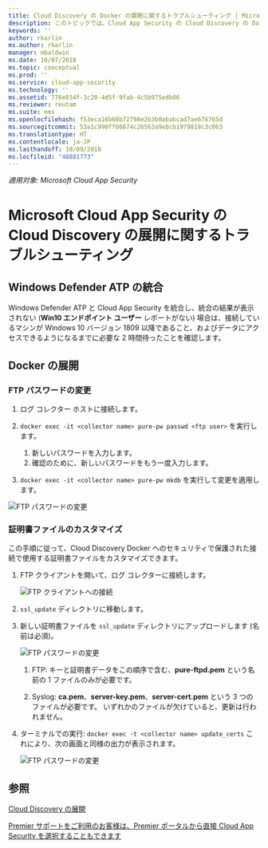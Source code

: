 ```yaml
---
title: Cloud Discovery の Docker の展開に関するトラブルシューティング | Microsoft Docs
description: このトピックでは、Cloud App Security の Cloud Discovery の Docker 構成を変更するプロセスについて説明します。
keywords: ''
author: rkarlin
ms.author: rkarlin
manager: mbaldwin
ms.date: 10/07/2018
ms.topic: conceptual
ms.prod: ''
ms.service: cloud-app-security
ms.technology: ''
ms.assetid: 776e834f-3c20-4d5f-9fab-4c5b975edb06
ms.reviewer: reutam
ms.suite: ems
ms.openlocfilehash: f53eca16b08b72798e2b3b0ababcad7ae676765d
ms.sourcegitcommit: 53a1c990ff06674c26563a9ebcb1979818c3c063
ms.translationtype: HT
ms.contentlocale: ja-JP
ms.lasthandoff: 10/09/2018
ms.locfileid: "48881773"
---
```

*適用対象: Microsoft Cloud App Security*

# <a name="troubleshooting-the-microsoft-cloud-app-security-cloud-discovery-deployment"></a>Microsoft Cloud App Security の Cloud Discovery の展開に関するトラブルシューティング

## <a name="windows-defender-atp-integration"></a>Windows Defender ATP の統合
Windows Defender ATP と Cloud App Security を統合し、統合の結果が表示されない (**Win10 エンドポイント ユーザー** レポートがない) 場合は、接続しているマシンが Windows 10 バージョン 1809 以降であること、およびデータにアクセスできるようになるまでに必要な 2 時間待ったことを確認します。

## <a name="docker-deployment"></a>Docker の展開

### <a name="changing-the-ftp-password"></a>FTP パスワードの変更


1. ログ コレクター ホストに接続します。

2.  `docker exec -it <collector name> pure-pw passwd <ftp user>` を実行します。

    1. 新しいパスワードを入力します。
    2. 確認のために、新しいパスワードをもう一度入力します。
 
3.  `docker exec -it <collector name> pure-pw mkdb` を実行して変更を適用します。


  ![FTP パスワードの変更](./media/ftp-connect.png)

### <a name="customize-certificate-files"></a>証明書ファイルのカスタマイズ

この手順に従って、Cloud Discovery Docker へのセキュリティで保護された接続で使用する証明書ファイルをカスタマイズできます。

1. FTP クライアントを開いて、ログ コレクターに接続します。

   ![FTP クライアントへの接続](./media/ftp-connect.png)

2. `ssl_update` ディレクトリに移動します。
3. 新しい証明書ファイルを `ssl_update` ディレクトリにアップロードします (名前は必須)。

   ![FTP パスワードの変更](./media/new-certs.png)

   1.  FTP: キーと証明書データをこの順序で含む、**pure-ftpd.pem** という名前の 1 ファイルのみが必要です。
    
   2.  Syslog: **ca.pem**、**server-key.pem**、**server-cert.pem** という 3 つのファイルが必要です。 いずれかのファイルが欠けていると、更新は行われません。

4. ターミナルでの実行: `docker exec -t <collector name> update_certs` これにより、次の画面と同様の出力が表示されます。

   ![FTP パスワードの変更](./media/update-certs.png)

## <a name="see-also"></a>参照
[Cloud Discovery の展開](set-up-cloud-discovery.md)

[Premier サポートをご利用のお客様は、Premier ポータルから直接 Cloud App Security を選択することもできます](https://premier.microsoft.com/)

